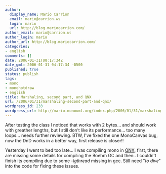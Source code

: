 ```yaml
---
author:
  display_name: Mario Carrion
  email: mario@carrion.ws
  login: mario
  url: http://blog.mariocarrion.com/
author_email: mario@carrion.ws
author_login: mario
author_url: http://blog.mariocarrion.com/
categories:
- english
comments: []
date: 2006-01-31T00:17:34Z
date_gmt: 2006-01-31 04:17:34 -0500
published: true
status: publish
tags:
- mono
- monohotdraw
- english
title: Marshaling, second part, and QNX
url: /2006/01/31/marshaling-second-part-and-qnx/
wordpress_id: 233
wordpress_url: http://mario.monouml.org/index.php/2006/01/31/marshaling-second-part-and-qnx/
---
```


<p>After testing the class I noticed that works with 2 bytes... and should work with greather lengths, but I still don't like its performance... too many loops... needs further reviewing. BTW, I've fixed the one MonoCanvas bug, now the DnD works in a better way, first release is closer!!</p>
<p>Yesterday I went to bed too late... I was compiling mono in <a href="http://www.qnx.com/">QNX</a>, first, there are missing some details for compiling the Boehm GC and then.. I couldn't finish its compiling due to some <em>-lgthread</em> missing in gcc. Still need "<em>to dive</em>" into the code for fixing these issues.</p>
